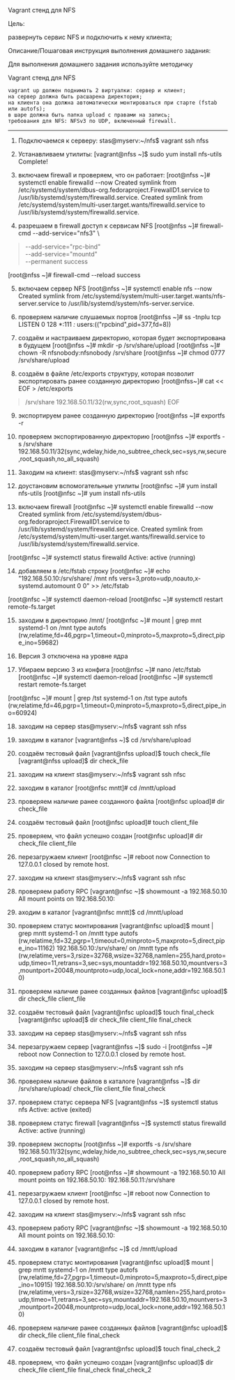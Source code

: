 Vagrant стенд для NFS

Цель:

развернуть сервис NFS и подключить к нему клиента;

Описание/Пошаговая инструкция выполнения домашнего задания:

Для выполнения домашнего задания используйте методичку

Vagrant стенд для NFS

    vagrant up должен поднимать 2 виртуалки: сервер и клиент;
    на сервер должна быть расшарена директория;
    на клиента она должна автоматически монтироваться при старте (fstab или autofs);
    в шаре должна быть папка upload с правами на запись;
    требования для NFS: NFSv3 по UDP, включенный firewall.
    
 _____
 1) Подключаемся к серверу:
 stas@myserv:~/nfs$ vagrant ssh nfss
 
 2) Устанавливаем утилиты:
 [vagrant@nfss ~]$ sudo yum install nfs-utils
 Complete!
 
 3) включаем firewall и проверяем, что он работает:
 [root@nfss ~]# systemctl enable firewalld --now 
Created symlink from /etc/systemd/system/dbus-org.fedoraproject.FirewallD1.service to /usr/lib/systemd/system/firewalld.service.
Created symlink from /etc/systemd/system/multi-user.target.wants/firewalld.service to /usr/lib/systemd/system/firewalld.service.

4) разрешаем в firewall доступ к сервисам NFS
[root@nfss ~]# firewall-cmd --add-service="nfs3" \
> --add-service="rpc-bind" \
> --add-service="mountd" \
> --permanent 
success

[root@nfss ~]# firewall-cmd --reload
success

5) включаем сервер NFS 
[root@nfss ~]# systemctl enable nfs --now
Created symlink from /etc/systemd/system/multi-user.target.wants/nfs-server.service to /usr/lib/systemd/system/nfs-server.service.

6) проверяем наличие слушаемых портов 
[root@nfss ~]# ss -tnplu
tcp   LISTEN     0      128                  *:111                              *:*                   users:(("rpcbind",pid=377,fd=8))

7) создаём и настраиваем директорию, которая будет экспортирована в будущем
[root@nfss ~]# mkdir -p /srv/share/upload
[root@nfss ~]# chown -R nfsnobody:nfsnobody /srv/share
[root@nfss ~]# chmod 0777 /srv/share/upload

8) создаём в файле /etc/exports структуру, которая позволит экспортировать ранее созданную директорию 
[root@nfss~]# cat << EOF > /etc/exports 
> /srv/share 192.168.50.11/32(rw,sync,root_squash)
> EOF

9) экспортируем ранее созданную директорию 
[root@nfss ~]# exportfs -r

10) проверяем экспортированную директорию
[root@nfss ~]# exportfs -s
/srv/share  192.168.50.11/32(sync,wdelay,hide,no_subtree_check,sec=sys,rw,secure,root_squash,no_all_squash)

11) Заходим на клиент:
stas@myserv:~/nfs$ vagrant ssh nfsc

12) доустановим вспомогательные утилиты
[root@nfsc ~]# yum install nfs-utils
[root@nfsc ~]# yum install nfs-utils


13) включаем firewall 
[root@nfsc ~]# systemctl enable firewalld --now 
Created symlink from /etc/systemd/system/dbus-org.fedoraproject.FirewallD1.service to /usr/lib/systemd/system/firewalld.service.
Created symlink from /etc/systemd/system/multi-user.target.wants/firewalld.service to /usr/lib/systemd/system/firewalld.service.

[root@nfsc ~]# systemctl status firewalld
Active: active (running) 

14) добавляем в /etc/fstab строку
[root@nfsc ~]# echo "192.168.50.10:/srv/share/ /mnt nfs vers=3,proto=udp,noauto,x-systemd.automount 0 0" >> /etc/fstab

[root@nfsc ~]# systemctl daemon-reload 
[root@nfsc ~]# systemctl restart remote-fs.target

15) заходим в директорию /mnt/
[root@nfsc ~]# mount | grep mnt
systemd-1 on /mnt type autofs (rw,relatime,fd=46,pgrp=1,timeout=0,minproto=5,maxproto=5,direct,pipe_ino=59682)

16) Версия 3 отключена на уровне ядра

17) Убираем версию 3 из конфига
[root@nfsc ~]# nano /etc/fstab
[root@nfsc ~]# systemctl daemon-reload
[root@nfsc ~]# systemctl restart remote-fs.target

[root@nfsc ~]# mount | grep /tst
systemd-1 on /tst type autofs (rw,relatime,fd=46,pgrp=1,timeout=0,minproto=5,maxproto=5,direct,pipe_ino=60924)

18) заходим на сервер 
stas@myserv:~/nfs$ vagrant ssh nfss

19) заходим в каталог
[vagrant@nfss ~]$ cd /srv/share/upload

20) создаём тестовый файл
[vagrant@nfss upload]$ touch check_file
[vagrant@nfss upload]$ dir
check_file

21) заходим на клиент
stas@myserv:~/nfs$ vagrant ssh nfsc

22) заходим в каталог 
[root@nfsc mntt]# cd /mntt/upload

23) проверяем наличие ранее созданного файла
[root@nfsc upload]# dir
check_file

24) создаём тестовый файл 
[root@nfsc upload]# touch client_file

25) проверяем, что файл успешно создан 
[root@nfsc upload]# dir
check_file  client_file

26) перезагружаем клиент 
[root@nfsc ~]# reboot now
Connection to 127.0.0.1 closed by remote host.

27) заходим на клиент
stas@myserv:~/nfs$ vagrant ssh nfsc

28) проверяем работу RPC
[vagrant@nfsc ~]$ showmount -a 192.168.50.10
All mount points on 192.168.50.10:

29) аходим в каталог
[vagrant@nfsc mntt]$ cd /mntt/upload

30) проверяем статус монтирования
[vagrant@nfsc upload]$ mount | grep mntt
systemd-1 on /mntt type autofs (rw,relatime,fd=32,pgrp=1,timeout=0,minproto=5,maxproto=5,direct,pipe_ino=11162)
192.168.50.10:/srv/share/ on /mntt type nfs (rw,relatime,vers=3,rsize=32768,wsize=32768,namlen=255,hard,proto=udp,timeo=11,retrans=3,sec=sys,mountaddr=192.168.50.10,mountvers=3,mountport=20048,mountproto=udp,local_lock=none,addr=192.168.50.10)

31) проверяем наличие ранее созданных файлов 
[vagrant@nfsc upload]$ dir
check_file  client_file

32) создаём тестовый файл
[vagrant@nfsc upload]$ touch final_check
[vagrant@nfsc upload]$ dir
check_file  client_file  final_check

33) заходим на сервер
stas@myserv:~/nfs$ vagrant ssh nfss

34) перезагружаем сервер
[vagrant@nfss ~]$ sudo -i
[root@nfss ~]# reboot now
Connection to 127.0.0.1 closed by remote host.

35) заходим на сервер 
stas@myserv:~/nfs$ vagrant ssh nfs

36) проверяем наличие файлов в каталоге
[vagrant@nfss ~]$ dir /srv/share/upload/
check_file  client_file  final_check

37) проверяем статус сервера NFS
[vagrant@nfss ~]$ systemctl status nfs
Active: active (exited)

38) проверяем статус firewall
[vagrant@nfss ~]$ systemctl status firewalld
Active: active (running)

39) проверяем экспорты
[root@nfss ~]# exportfs -s
/srv/share  192.168.50.11/32(sync,wdelay,hide,no_subtree_check,sec=sys,rw,secure,root_squash,no_all_squash)

40) проверяем работу RPC 
[root@nfss ~]# showmount -a 192.168.50.10
All mount points on 192.168.50.10:
192.168.50.11:/srv/share

41) перезагружаем клиент 
[root@nfsc ~]# reboot now
Connection to 127.0.0.1 closed by remote host.

42) заходим на клиент
stas@myserv:~/nfs$ vagrant ssh nfsc


43) проверяем работу RPC 
[vagrant@nfsc ~]$ showmount -a 192.168.50.10
All mount points on 192.168.50.10:

44) заходим в каталог
[vagrant@nfsc ~]$ cd /mntt/upload

45) проверяем статус монтирования
[vagrant@nfsc upload]$ mount | grep mntt
systemd-1 on /mntt type autofs (rw,relatime,fd=27,pgrp=1,timeout=0,minproto=5,maxproto=5,direct,pipe_ino=10915)
192.168.50.10:/srv/share/ on /mntt type nfs (rw,relatime,vers=3,rsize=32768,wsize=32768,namlen=255,hard,proto=udp,timeo=11,retrans=3,sec=sys,mountaddr=192.168.50.10,mountvers=3,mountport=20048,mountproto=udp,local_lock=none,addr=192.168.50.10)

46) проверяем наличие ранее созданных файлов 
[vagrant@nfsc upload]$ dir
check_file  client_file  final_check

47) создаём тестовый файл 
[vagrant@nfsc upload]$ touch final_check_2

48) проверяем, что файл успешно создан 
[vagrant@nfsc upload]$ dir
check_file  client_file  final_check  final_check_2









 
    
    
    
    
    
    
    
    
    
    
    
    
    
    
    
    
